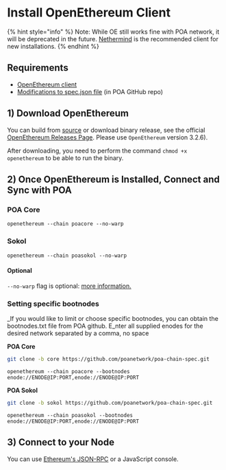 # Install OpenEthereum Client

{% hint style="info" %}
Note: While OE still works fine with POA network, it will be deprecated in the future. [Nethermind](install-nethermind-client.md) is the recommended client for new installations.
{% endhint %}

## Requirements

* [OpenEthereum client](https://github.com/openethereum/openethereum/releases)
* [Modifications to spec.json file](https://github.com/poanetwork/poa-chain-spec/) \(in POA GitHub repo\)

## 1\) Download OpenEthereum

You can build from [source](https://github.com/openethereum/openethereum) or download binary release, see the official [OpenEthereum Releases Page](https://github.com/openethereum/openethereum/releases). Please use  `OpenEthereum` version 3.2.6\).

After downloading, you need to perform the command `chmod +x openethereum` to be able to run the binary.

## 2\) Once OpenEthereum is Installed, Connect and Sync with POA

### **POA Core**

```text
openethereum --chain poacore --no-warp
```

### Sokol

```text
openethereum --chain poasokol --no-warp
```

#### Optional

`--no-warp` flag is optional: [more information.](https://openethereum.github.io/Beginner-Introduction.html)

### Setting specific bootnodes

_If you would like to limit or choose specific bootnodes, you can obtain the bootnodes.txt file from POA github. E_nter all supplied enodes for the desired network separated by a comma, no space  
  
**POA Core**

```bash
git clone -b core https://github.com/poanetwork/poa-chain-spec.git
```

```text
openethereum --chain poacore --bootnodes enode://ENODE@IP:PORT,enode://ENODE@IP:PORT
```

**POA Sokol**

```bash
git clone -b sokol https://github.com/poanetwork/poa-chain-spec.git
```

```text
openethereum --chain poasokol --bootnodes enode://ENODE@IP:PORT,enode://ENODE@IP:PORT
```

## 3\) Connect to your Node

You can use [Ethereum's JSON-RPC](https://openethereum.github.io/JSONRPC) or a JavaScript console.

